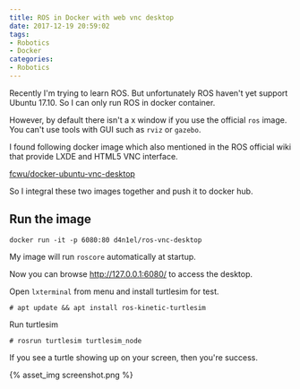 ```yaml
---
title: ROS in Docker with web vnc desktop
date: 2017-12-19 20:59:02
tags:
- Robotics
- Docker
categories:
- Robotics
---
```


Recently I'm trying to learn ROS. But unfortunately ROS haven't yet support Ubuntu 17.10. So I can only run ROS in docker container.

However, by default there isn't a x window if you use the official `ros` image. You can't use tools with GUI such as `rviz` or `gazebo`.

I found following docker image which also mentioned in the ROS official wiki that provide LXDE and HTML5 VNC interface.

[fcwu/docker-ubuntu-vnc-desktop](https://github.com/fcwu/docker-ubuntu-vnc-desktop)

So I integral these two images together and push it to docker hub.

## Run the image

```
docker run -it -p 6080:80 d4n1el/ros-vnc-desktop
```

My image will run `roscore` automatically at startup.

Now you can browse http://127.0.0.1:6080/ to access the desktop.

Open `lxterminal` from menu and install turtlesim for test.

```
# apt update && apt install ros-kinetic-turtlesim
```

Run turtlesim
```
# rosrun turtlesim turtlesim_node
```

If you see a turtle showing up on your screen, then you're success.

{% asset_img screenshot.png %}
